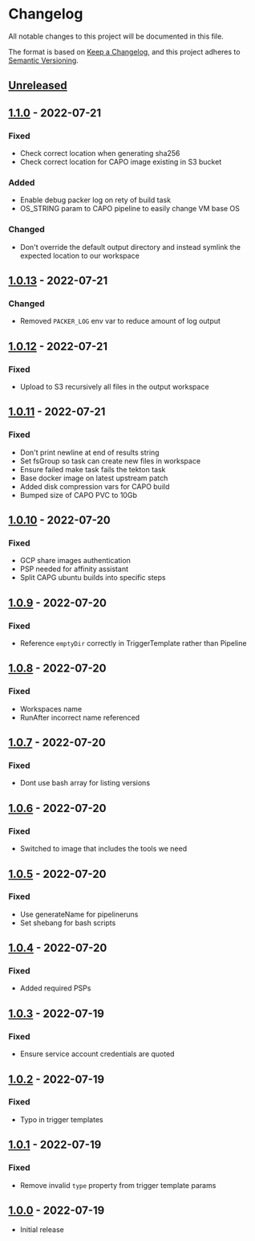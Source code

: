 # Changelog

All notable changes to this project will be documented in this file.

The format is based on [Keep a Changelog](https://keepachangelog.com/en/1.0.0/),
and this project adheres to [Semantic Versioning](https://semver.org/spec/v2.0.0.html).

## [Unreleased]

## [1.1.0] - 2022-07-21

### Fixed

- Check correct location when generating sha256
- Check correct location for CAPO image existing in S3 bucket

### Added

- Enable debug packer log on rety of build task
- OS_STRING param to CAPO pipeline to easily change VM base OS

### Changed

- Don't override the default output directory and instead symlink the expected location to our workspace

## [1.0.13] - 2022-07-21

### Changed

- Removed `PACKER_LOG` env var to reduce amount of log output

## [1.0.12] - 2022-07-21

### Fixed

- Upload to S3 recursively all files in the output workspace

## [1.0.11] - 2022-07-21

### Fixed

- Don't print newline at end of results string
- Set fsGroup so task can create new files in workspace
- Ensure failed make task fails the tekton task
- Base docker image on latest upstream patch
- Added disk compression vars for CAPO build
- Bumped size of CAPO PVC to 10Gb

## [1.0.10] - 2022-07-20

### Fixed

- GCP share images authentication
- PSP needed for affinity assistant
- Split CAPG ubuntu builds into specific steps

## [1.0.9] - 2022-07-20

### Fixed

- Reference `emptyDir` correctly in TriggerTemplate rather than Pipeline

## [1.0.8] - 2022-07-20

### Fixed

- Workspaces name
- RunAfter incorrect name referenced

## [1.0.7] - 2022-07-20

### Fixed

- Dont use bash array for listing versions

## [1.0.6] - 2022-07-20

### Fixed

- Switched to image that includes the tools we need

## [1.0.5] - 2022-07-20

### Fixed

- Use generateName for pipelineruns
- Set shebang for bash scripts

## [1.0.4] - 2022-07-20

### Fixed

- Added required PSPs

## [1.0.3] - 2022-07-19

### Fixed

- Ensure service account credentials are quoted

## [1.0.2] - 2022-07-19

### Fixed

- Typo in trigger templates

## [1.0.1] - 2022-07-19

### Fixed

- Remove invalid `type` property from trigger template params

## [1.0.0] - 2022-07-19

- Initial release

[Unreleased]: https://github.com/giantswarm/capi-image-builder/compare/v1.1.0...HEAD
[1.1.0]: https://github.com/giantswarm/capi-image-builder/compare/v1.0.13...v1.1.0
[1.0.13]: https://github.com/giantswarm/capi-image-builder/compare/v1.0.12...v1.0.13
[1.0.12]: https://github.com/giantswarm/capi-image-builder/compare/v1.0.11...v1.0.12
[1.0.11]: https://github.com/giantswarm/capi-image-builder/compare/v1.0.10...v1.0.11
[1.0.10]: https://github.com/giantswarm/capi-image-builder/compare/v1.0.9...v1.0.10
[1.0.9]: https://github.com/giantswarm/capi-image-builder/compare/v1.0.8...v1.0.9
[1.0.8]: https://github.com/giantswarm/capi-image-builder/compare/v1.0.7...v1.0.8
[1.0.7]: https://github.com/giantswarm/capi-image-builder/compare/v1.0.6...v1.0.7
[1.0.6]: https://github.com/giantswarm/capi-image-builder/compare/v1.0.5...v1.0.6
[1.0.5]: https://github.com/giantswarm/capi-image-builder/compare/v1.0.4...v1.0.5
[1.0.4]: https://github.com/giantswarm/capi-image-builder/compare/v1.0.3...v1.0.4
[1.0.3]: https://github.com/giantswarm/capi-image-builder/compare/v1.0.2...v1.0.3
[1.0.2]: https://github.com/giantswarm/capi-image-builder/compare/v1.0.1...v1.0.2
[1.0.1]: https://github.com/giantswarm/capi-image-builder/compare/v1.0.0...v1.0.1
[1.0.0]: https://github.com/giantswarm/capi-image-builder/releases/tag/v1.0.0
